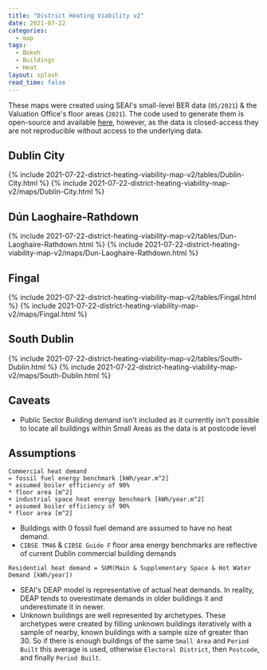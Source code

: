 ```yaml
---
title: "District Heating Viability v2"
date: 2021-07-22
categories:
  - map
tags:
  - Bokeh
  - Buildings
  - Heat
layout: splash
read_time: false
---
```

These maps were created using SEAI's small-level BER data (`05/2021`) & the Valuation Office's floor areas (`2021`).  The code used to generate them is open-source and available [here](https://github.com/codema-dev/projects), however, as the data is closed-access they are not reproducible without access to the underlying data. 

## Dublin City

{% include 2021-07-22-district-heating-viability-map-v2/tables/Dublin-City.html %}
{% include 2021-07-22-district-heating-viability-map-v2/maps/Dublin-City.html %}

## Dún Laoghaire-Rathdown

{% include 2021-07-22-district-heating-viability-map-v2/tables/Dun-Laoghaire-Rathdown.html %}
{% include 2021-07-22-district-heating-viability-map-v2/maps/Dun-Laoghaire-Rathdown.html %}

## Fingal

{% include 2021-07-22-district-heating-viability-map-v2/tables/Fingal.html %}
{% include 2021-07-22-district-heating-viability-map-v2/maps/Fingal.html %}

## South Dublin

{% include 2021-07-22-district-heating-viability-map-v2/tables/South-Dublin.html %}
{% include 2021-07-22-district-heating-viability-map-v2/maps/South-Dublin.html %}

## Caveats

- Public Sector Building demand isn't included as it currently isn't possible to locate all buildings within Small Areas as the data is at postcode level

## Assumptions

```
Commercial heat demand
= fossil fuel energy benchmark [kWh/year.m^2]
* assumed boiler efficiency of 90%
* floor area [m^2]
+ industrial space heat energy benchmark [kWh/year.m^2]
* assumed boiler efficiency of 90%
* floor area [m^2]
```
- Buildings with 0 fossil fuel demand are assumed to have no heat demand.
- `CIBSE TM46` & `CIBSE Guide F` floor area energy benchmarks are reflective of current Dublin commercial building demands


```
Residential heat demand = SUM(Main & Supplementary Space & Hot Water Demand [kWh/year])
```
- SEAI's DEAP model is representative of actual heat demands.  In reality, DEAP tends to overestimate demands in older buildings it  and underestimate it in newer.
- Unknown buildings are well represented by archetypes. These archetypes were created by filling unknown buildings iteratively with a sample of nearby, known buildings with a sample size of greater than 30.  So if there is enough buildings of the same `Small Area` and `Period Built` this average is used, otherwise `Electoral District`, then `Postcode`, and finally `Period Built`.
    
    